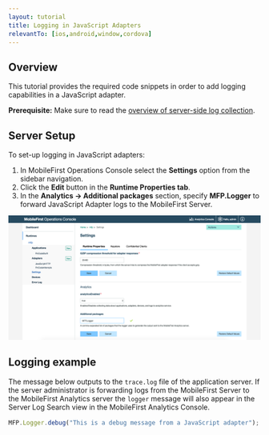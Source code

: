 ```yaml
---
layout: tutorial
title: Logging in JavaScript Adapters
relevantTo: [ios,android,window,cordova]
---
```

## Overview
This tutorial provides the required code snippets in order to add logging capabilities in a JavaScript adapter.

**Prerequisite:** Make sure to read the [overview of server-side log collection](../).

## Server Setup
To set-up logging in JavaScript adapters:

1. In MobileFirst Operations Console select the **Settings** option from the sidebar navigation.
2. Click the **Edit** button in the **Runtime Properties tab**.
3. In the **Analytics → Additional packages** section, specify **MFP.Logger** to forward JavaScript Adapter logs to the MobileFirst Server.

![Log filtering from the console](javascript-filter.png)

## Logging example
The message below outputs to the `trace.log` file of the application server. If the server administrator is forwarding logs from the MobileFirst Server to the MobileFirst Analytics server the `logger` message will also appear in the Server Log Search view in the MobileFirst Analytics Console.

```javascript
MFP.Logger.debug("This is a debug message from a JavaScript adapter");
```
